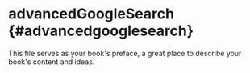 # advancedGoogleSearch {#advancedgooglesearch}

This file serves as your book&#039;s preface, a great place to describe your book&#039;s content and ideas.